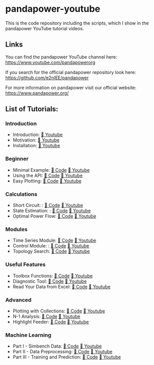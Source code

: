 # pandapower-youtube
This is the code repository including the scripts, which I show in the pandapower YouTube tutorial videos.

## Links
You can find the pandapower YouTube channel here: https://www.youtube.com/pandapowerorg

If you search for the official pandapower repository look here:
https://github.com/e2nIEE/pandapower

For more information on pandapower visit our official website: https://www.pandapower.org/

## List of Tutorials:

### Introduction
* Introduction: [:movie_camera: Youtube](https://www.youtube.com/watch?v=Ug7QWlRSrlA)
* Motivation: [:movie_camera: Youtube](https://www.youtube.com/watch?v=M6jukZyXp7U)
* Installation: [:movie_camera: Youtube](https://www.youtube.com/watch?v=Y6YXD9bEzRc)
 
### Beginner
* Minimal Example: [:page_facing_up: Code](scripts/simple_minmal_example.py) [:movie_camera: Youtube](https://www.youtube.com/watch?v=9qbrt_uPkJw)
* Using the API: [:page_facing_up: Code](scripts/simple_api.py) [:movie_camera: Youtube](https://www.youtube.com/watch?v=HBOppPlgp3Y)
* Easy Plotting: [:page_facing_up: Code](scripts/simple_plotting.py) [:movie_camera: Youtube](https://www.youtube.com/watch?v=O99JNoUytAc)

### Calculations
* Short Circuit: : [:page_facing_up: Code](scripts/short_circuit.py) [:movie_camera: Youtube](https://www.youtube.com/watch?v=66SSDhSNV7k)
* State Estimation: : [:page_facing_up: Code](scripts/simple_state_estimation.py) [:movie_camera: Youtube](https://www.youtube.com/watch?v=p8re_RzmlbU)
* Optimal Power Flow: [:page_facing_up: Code](scripts/simple_opf.py) [:movie_camera: Youtube](https://www.youtube.com/watch?v=-NZHOlRYuzM)

### Modules
* Time Series Module: [:page_facing_up: Code](scripts/simple_time_series.py) [:movie_camera: Youtube](https://www.youtube.com/watch?v=sAHoJbfLhas)
* Control Module: : [:page_facing_up: Code](scripts/control_module.py) [:movie_camera: Youtube](https://www.youtube.com/watch?v=yEIsUHyTY04)
* Topology Search: [:page_facing_up: Code](scripts/topology_search.py) [:movie_camera: Youtube](https://www.youtube.com/watch?v=ubpHrrMA63A)

### Useful Features
* Toolbox Functions: [:page_facing_up: Code](scripts/toolbox.py) [:movie_camera: Youtube](https://www.youtube.com/watch?v=O74yw1FmmsM)
* Diagnostic Tool: [:page_facing_up: Code](scripts/pp_diagnostic.py) [:movie_camera: Youtube](https://www.youtube.com/watch?v=EA2pytl3MKg)
* Read Your Data from Excel: [:page_facing_up: Code](scripts/read_data_excel.py) [:movie_camera: Youtube](https://www.youtube.com/watch?v=QeOrLzb9T8o)

### Advanced
* Plotting with Collections: [:page_facing_up: Code](scripts/advanced_plot.py) [:movie_camera: Youtube](https://www.youtube.com/watch?v=4LQLZQWPaPM)
* N-1 Analysis: [:page_facing_up: Code](scripts/n_1_analysis.py) [:movie_camera: Youtube](https://www.youtube.com/watch?v=mjlSx-MYmY4)
* Highlight Feeder: [:page_facing_up: Code](scripts/feeder_buses.py) [:movie_camera: Youtube](https://www.youtube.com/watch?v=QYDp_-TX7C4)

### Machine Learning
* Part I - Simbench Data: [:page_facing_up: Code](scripts/machine_learning_tutorial/0_simbench_ts.py) [:movie_camera: Youtube](https://www.youtube.com/watch?v=kHbAMoCv-d4)
* Part II - Data Preprocessing: [:page_facing_up: Code](scripts/machine_learning_tutorial/1_ann_data.py) [:movie_camera: Youtube](https://www.youtube.com/watch?v=RBY03lV_gE4)
* Part III - Training and Prediction: [:page_facing_up: Code](scripts/machine_learning_tutorial/2_ann_prediction.py) [:movie_camera: Youtube](https://www.youtube.com/watch?v=OSnW_AE1nFY)
